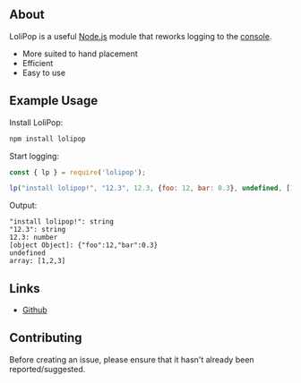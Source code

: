 ## About
LoliPop is a useful [Node.js](https://nodejs.org/en/) module that reworks logging to the [console](https://developer.mozilla.org/en-US/docs/Web/API/Console/log).
* More suited to hand placement
* Efficient
* Easy to use

## Example Usage
Install LoliPop:
```js
npm install lolipop
```
Start logging:
```js
const { lp } = require('lolipop');

lp("install lolipop!", "12.3", 12.3, {foo: 12, bar: 0.3}, undefined, [1, 2, 3]);
```
Output:
```
"install lolipop!": string
"12.3": string
12.3: number
[object Object]: {"foo":12,"bar":0.3}
undefined
array: [1,2,3]
```
## Links
* [Github](https://github.com/meropis/LoliPop)

## Contributing
Before creating an issue, please ensure that it hasn't already been reported/suggested.
